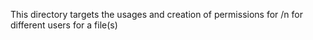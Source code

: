 This directory targets the usages and creation of permissions for /n for different users for a file(s)
